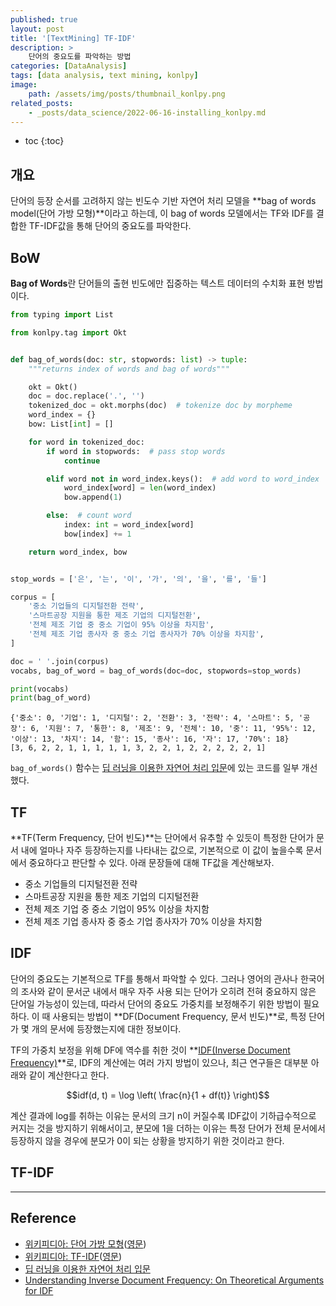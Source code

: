 ```yaml
---
published: true
layout: post
title: '[TextMining] TF-IDF'
description: >
    단어의 중요도를 파악하는 방법
categories: [DataAnalysis]
tags: [data analysis, text mining, konlpy]
image:
    path: /assets/img/posts/thumbnail_konlpy.png
related_posts:
    - _posts/data_science/2022-06-16-installing_konlpy.md
---
```

* toc
{:toc}

## 개요

단어의 등장 순서를 고려하지 않는 빈도수 기반 자연어 처리 모델을 **bag of words model(단어 가방 모형)**이라고 하는데, 이 bag of words 모델에서는 TF와 IDF를 결합한 TF-IDF값을 통해 단어의 중요도를 파악한다.  

## BoW

**Bag of Words**란 단어들의 출현 빈도에만 집중하는 텍스트 데이터의 수치화 표현 방법이다.  

```python
from typing import List

from konlpy.tag import Okt


def bag_of_words(doc: str, stopwords: list) -> tuple:
    """returns index of words and bag of words"""

    okt = Okt()
    doc = doc.replace('.', '')
    tokenized_doc = okt.morphs(doc)  # tokenize doc by morpheme
    word_index = {}
    bow: List[int] = []

    for word in tokenized_doc:
        if word in stopwords:  # pass stop words
            continue

        elif word not in word_index.keys():  # add word to word_index
            word_index[word] = len(word_index)
            bow.append(1)

        else:  # count word
            index: int = word_index[word]
            bow[index] += 1

    return word_index, bow


stop_words = ['은', '는', '이', '가', '의', '을', '를', '들']

corpus = [
    '중소 기업들의 디지털전환 전략',
    '스마트공장 지원을 통한 제조 기업의 디지털전환',
    '전체 제조 기업 중 중소 기업이 95% 이상을 차지함',
    '전체 제조 기업 종사자 중 중소 기업 종사자가 70% 이상을 차지함',
]

doc = ' '.join(corpus)
vocabs, bag_of_word = bag_of_words(doc=doc, stopwords=stop_words)

print(vocabs)
print(bag_of_word)
```
```
{'중소': 0, '기업': 1, '디지털': 2, '전환': 3, '전략': 4, '스마트': 5, '공장': 6, '지원': 7, '통한': 8, '제조': 9, '전체': 10, '중': 11, '95%': 12, '이상': 13, '차지': 14, '함': 15, '종사': 16, '자': 17, '70%': 18}
[3, 6, 2, 2, 1, 1, 1, 1, 1, 3, 2, 2, 1, 2, 2, 2, 2, 2, 1]
```

`bag_of_words()` 함수는 [딥 러닝을 이용한 자연어 처리 입문](https://wikidocs.net/22650)에 있는 코드를 일부 개선했다.  

## TF

**TF(Term Frequency, 단어 빈도)**는 단어에서 유추할 수 있듯이 특정한 단어가 문서 내에 얼마나 자주 등장하는지를 나타내는 값으로, 기본적으로 이 값이 높을수록 문서에서 중요하다고 판단할 수 있다. 아래 문장들에 대해 TF값을 계산해보자.  

- 중소 기업들의 디지털전환 전략
- 스마트공장 지원을 통한 제조 기업의 디지털전환
- 전체 제조 기업 중 중소 기업이 95% 이상을 차지함
- 전체 제조 기업 종사자 중 중소 기업 종사자가 70% 이상을 차지함

## IDF

단어의 중요도는 기본적으로 TF를 통해서 파악할 수 있다. 그러나 영어의 관사나 한국어의 조사와 같이 문서군 내에서 매우 자주 사용 되는 단어가 오히려 전혀 중요하지 않은 단어일 가능성이 있는데, 따라서 단어의 중요도 가중치를 보정해주기 위한 방법이 필요하다. 이 때 사용되는 방법이 **DF(Document Frequency, 문서 빈도)**로, 특정 단어가 몇 개의 문서에 등장했는지에 대한 정보이다.  

TF의 가중치 보정을 위해 DF에 역수를 취한 것이 **[IDF(Inverse Document Frequency)](https://www.researchgate.net/publication/238123710_Understanding_Inverse_Document_Frequency_On_Theoretical_Arguments_for_IDF)**로, IDF의 계산에는 여러 가지 방법이 있으나, 최근 연구들은 대부분 아래와 같이 계산한다고 한다.  

$$idf(d, t) = \log \left( \frac{n}{1 + df(t)} \right)$$

계산 결과에 log를 취하는 이유는 문서의 크기 n이 커질수록 IDF값이 기하급수적으로 커지는 것을 방지하기 위해서이고, 분모에 1을 더하는 이유는 특정 단어가 전체 문서에서 등장하지 않을 경우에 분모가 0이 되는 상황을 방지하기 위한 것이라고 한다.  

## TF-IDF

---
## Reference
- [위키피디아: 단어 가방 모형](https://ko.wikipedia.org/wiki/%EB%8B%A8%EC%96%B4_%EA%B0%80%EB%B0%A9_%EB%AA%A8%ED%98%95)([영문](https://en.wikipedia.org/wiki/Bag-of-words_model))
- [위키피디아: TF-IDF](https://ko.wikipedia.org/wiki/Tf-idf)([영문](https://en.wikipedia.org/wiki/Tf%E2%80%93idf))
- [딥 러닝을 이용한 자연어 처리 입문](https://wikidocs.net/book/2155)
- [Understanding Inverse Document Frequency: On Theoretical Arguments for IDF](https://www.researchgate.net/publication/238123710_Understanding_Inverse_Document_Frequency_On_Theoretical_Arguments_for_IDF)